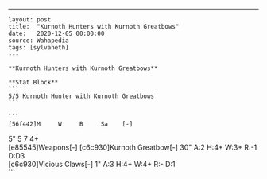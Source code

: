 ---
    layout: post
    title:  "Kurnoth Hunters with Kurnoth Greatbows"
    date:   2020-12-05 00:00:00
    source: Wahapedia
    tags: [sylvaneth]
    ---
    
    **Kurnoth Hunters with Kurnoth Greatbows**
    
    **Stat Block**
    ```
    5/5 Kurnoth Hunter with Kurnoth Greatbows
    ```
    
    ```
    [56f442]M     W     B     Sa    [-]
5"    5     7     4+    
[e85545]Weapons[-]
[c6c930]Kurnoth Greatbow[-]
30"    A:2    H:4+   W:3+   R:-1   D:D3  
[c6c930]Vicious Claws[-]
1"     A:3    H:4+   W:4+   R:-    D:1   
    ```
    
    
    